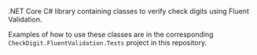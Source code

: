 .NET Core C# library containing classes to verify check digits using Fluent Validation.

Examples of how to use these classes are in the corresponding `CheckDigit.FluentValidation.Tests` project in this repository.
